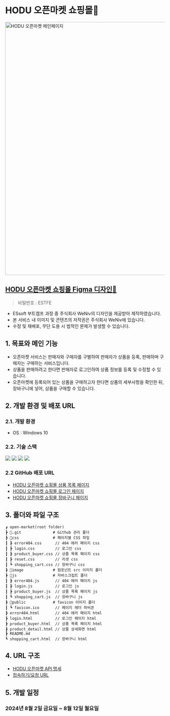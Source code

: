 # HODU 오픈마켓 쇼핑몰🛒
<img src="https://ifh.cc/g/SrsfL7.jpg" width="800" alt="HODU 오픈마켓 메인페이지" />

## [HODU 오픈마켓 쇼핑몰 Figma 디자인🛒](https://www.figma.com/design/9VhAObwi2EXeLe4Ugkcb2e/EST_%EC%98%A4%EB%A5%B4%EB%AF%B8(FE)?node-id=49-1747&t=sfRtaXKMxzCfmFZP-0)
> 비밀번호 : ESTFE
- ESsoft 부트캠프 과정 중 주식회사 WeNiv의 디자인을 제공받아 제작하였습니다.
- 본 서비스 내 이미지 및 콘텐츠의 저작권은 주식회사 WeNiv에 있습니다.
- 수정 및 재배포, 무단 도용 시 법적인 문제가 발생할 수 있습니다.

## 1. 목표와 메인 기능
- 오픈마켓 서비스는 판매자와 구매자를 구별하여 판매자가 상품을 등록, 판매하며 구매자는 구매하는 서비스입니다.
- 상품을 판매하려고 한다면 판매자로 로그인하여 상품 정보를 등록 및 수정할 수 있습니다.
- 오픈마켓에 등록되어 있는 상품을 구매하고자 한다면 상품의 세부사항을 확인한 뒤, 장바구니에 넣어, 상품을 구매할 수 있습니다.

## 2. 개발 환경 및 배포 URL
### 2.1. 개발 환경
- OS : Windows 10

### 2.2. 기술 스택
<img src="https://img.shields.io/badge/HTML5-E34F26?style=for-the-badge&logo=html5&logoColor=white"/>
<img src="https://img.shields.io/badge/CSS3-1572B6?style=for-the-badge&logo=CSS3&logoColor=white">
<img src="https://img.shields.io/badge/JavaScript-F7DF1E?style=for-the-badge&logo=JavaScript&logoColor=white"/>
<img src="https://img.shields.io/badge/GitHub-100000?style=for-the-badge&logo=github&logoColor=white"/>
<br />

### 2.2 GitHub 배포 URL
- [HODU 오픈마켓 쇼핑몰 상품 목록 페이지](https://yeon-seong.github.io/open-market/product_buyer)
- [HODU 오픈마켓 쇼핑몰 로그인 페이지](https://yeon-seong.github.io/open-market/login)
- [HODU 오픈마켓 쇼핑몰 장바구니 페이지](https://yeon-seong.github.io/open-market/shopping_cart)

## 3. 폴더와 파일 구조
```
┏ open-market(root folder)
┣ 📂.git              # Github 관리 폴더
┣ 📂css               # 페이지별 CSS 파일
┃ ┣ error404.css      // 404 에러 페이지 css
┃ ┣ login.css         // 로그인 css
┃ ┣ product_buyer.css // 상품 목록 페이지 css
┃ ┣ reset.css         // 리셋 css
┃ ┗ shopping_cart.css // 장바구니 css
┣ 📂image             # 컴포넌트 src 이미지 폴더
┣ 📂js                # 자바스크립트 폴더
┃ ┣ error404.js       // 404 에러 페이지 js
┃ ┣ login.js          // 로그인 js
┃ ┣ product_buyer.js  // 상품 목록 페이지 js
┃ ┗ shopping_cart.js  // 장바구니 js
┣ 📂public            # favicon 이미지 폴더
┃ ┗ favicon.ico       // 페이지 헤더 파비콘
┣ error404.html       // 404 에러 페이지 html
┣ login.html          // 로그인 페이지 html
┣ product_buyer.html  // 상품 목록 페이지 html
┣ product_detail.html // 상품 상세화면 html
┣ README.md
┗ shopping_cart.html  // 장바구니 html
```

## 4. URL 구조
- [HODU 오픈마켓 API 명세](https://paullabworkspace.notion.site/API-7b57a2b656fd4e3790a6a360b69aa3ad)
- [접속하기/요청 URL](https://openmarket.weniv.co.kr/)

## 5. 개발 일정
### 2024년 8월 2일 금요일 ~ 8월 12일 월요일
